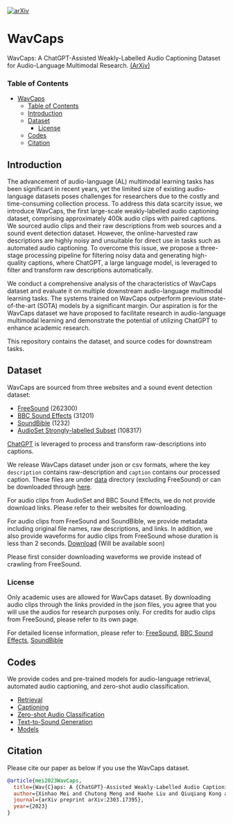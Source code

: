 [![arXiv](https://img.shields.io/badge/arXiv-2301.12503-brightgreen.svg?style=flat-square)](https://arxiv.org/abs/2303.17395)

# WavCaps
WavCaps: A ChatGPT-Assisted Weakly-Labelled Audio Captioning Dataset for Audio-Language Multimodal Research. [(ArXiv)](https://arxiv.org/abs/2303.17395)

### Table of Contents

- [WavCaps](#wavcaps)
    - [Table of Contents](#table-of-contents)
  - [Introduction](#introduction)
  - [Dataset](#dataset)
    - [License](#license)
  - [Codes](#codes)
  - [Citation](#citation)

## Introduction

The advancement of audio-language (AL) multimodal learning tasks has been significant in recent years, yet the limited size of existing audio-language datasets poses challenges for researchers due to the costly and time-consuming collection process. 
To address this data scarcity issue, we introduce WavCaps, the first large-scale weakly-labelled audio captioning dataset, comprising approximately 400k audio clips with paired captions. 
We sourced audio clips and their raw descriptions from web sources and a sound event detection dataset.
However, the online-harvested raw descriptions are highly noisy and unsuitable for direct use in tasks such as automated audio captioning.
To overcome this issue, we propose a three-stage processing pipeline for filtering noisy data and generating high-quality captions, where ChatGPT, a large language model, is leveraged to filter and transform raw descriptions automatically. 

We conduct a comprehensive analysis of the characteristics of WavCaps dataset and evaluate it on multiple downstream audio-language multimodal learning tasks. The systems trained on WavCaps outperform previous state-of-the-art (SOTA) models by a significant margin. 
Our aspiration is for the WavCaps dataset we have proposed to facilitate research in audio-language multimodal learning and demonstrate the potential of utilizing ChatGPT to enhance academic research.

This repository contains the dataset, and source codes for downstream tasks.

## Dataset

WavCaps are sourced from three websites and a sound event detection dataset:
* [FreeSound](https://freesound.org/) (262300)
* [BBC Sound Effects](https://sound-effects.bbcrewind.co.uk/) (31201)
* [SoundBible](https://soundbible.com/) (1232)
* [AudioSet Strongly-labelled Subset](https://research.google.com/audioset/download_strong.html) (108317)

[ChatGPT](https://openai.com/blog/chatgpt) is leveraged to process and transform raw-descriptions into captions.

We release WavCaps dataset under json or csv formats, where the key `description` contains raw-description and `caption` contains our processed caption.
These files are under [data](https://github.com/XinhaoMei/WavCaps/tree/master/data) directory (excluding FreeSound) or can be downloaded through [here](https://drive.google.com/drive/folders/1h9P4_qiNVZR-PIZrL5Ow0v62S8C4ygyo?usp=share_link).

For audio clips from AudioSet and BBC Sound Effects, we do not provide download links. Please refer to their websites for downloading.

For audio clips from FreeSound and SoundBible, we provide metadata including original file names, raw descriptions, and links.
In addition, we also provide waveforms for audio clips from FreeSound whose duration is less than 2 seconds. [Download]() (Will be available soon)

Please first consider downloading waveforms we provide instead of crawling from FreeSound.

### License
Only academic uses are allowed for WavCaps dataset. By downloading audio clips through the links provided in the json files, you agree that you will use the audios for research purposes only.
For credits for audio clips from FreeSound, please refer to its own page.

For detailed license information, please refer to:
[FreeSound](https://freesound.org/help/faq/#licenses), [BBC Sound Effects](https://sound-effects.bbcrewind.co.uk/licensing), [SoundBible](https://soundbible.com/about.php)


## Codes
We provide codes and pre-trained models for audio-language retrieval, automated audio captioning, and zero-shot audio classification.

* [Retrieval](https://github.com/XinhaoMei/WavCaps/tree/master/retrieval)
* [Captioning](https://github.com/XinhaoMei/WavCaps/tree/master/captioning)
* [Zero-shot Audio Classification](https://github.com/XinhaoMei/WavCaps/blob/master/retrieval/zero_shot_classification.py)
* [Text-to-Sound Generation](https://github.com/haoheliu/AudioLDM)
* [Models](https://drive.google.com/drive/folders/1pFr8IRY3E1FAtc2zjYmeuSVY3M5a-Kdj?usp=share_link)

## Citation

Please cite our paper as below if you use the WavCaps dataset.
```bibtex
@article{mei2023WavCaps,
  title={Wav{C}aps: A {ChatGPT}-Assisted Weakly-Labelled Audio Captioning Dataset for Audio-Language Multimodal Research},
  author={Xinhao Mei and Chutong Meng and Haohe Liu and Qiuqiang Kong and Tom Ko and Chengqi Zhao and Mark D. Plumbley and Yuexian Zou and Wenwu Wang},
  journal={arXiv preprint arXiv:2303.17395},
  year={2023}
}
```




